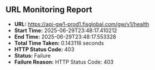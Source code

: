 ## URL Monitoring Report

- **URL:** https://api-gw1-prod1.fisglobal.com/gw/v1/health
- **Start Time:** 2025-06-29T23:48:17.410212
- **End Time:** 2025-06-29T23:48:17.553328
- **Total Time Taken:** 0.143116 seconds
- **HTTP Status Code:** 403
- **Status:** Failure
- **Failure Reason:** HTTP Status Code: 403
